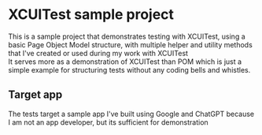 # XCUITest sample project

This is a sample project that demonstrates testing with XCUITest, using a basic Page Object Model structure, with multiple helper and utility methods that I've created or used during my work with XCUITest  
It serves more as a demonstration of XCUITest than POM which is just a simple example for structuring tests without any coding bells and whistles.

## Target app
The tests target a sample app I've built using Google and ChatGPT because I am not an app developer, but its sufficient for demonstration  
